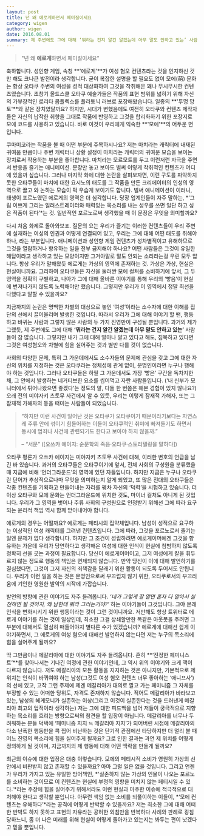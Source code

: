```yaml
---
layout: post
title: 넌 왜 에로게하면서 페미질이세요
category: wigen
author: wigen
date: 2016.08.01
summary: 제 주변에도 그에 대해 ‘뭐라는 건지 알긴 알겠는데 아무 말도 안하고 있는’ 사람들이 참 많습니다. 그렇지만 내가 그에 대해 얼마나 알고 있다고 해도, 침묵하고 있다면 그것은 여성혐오와 차별에 힘을 실어주는 것과 별반 다를 것이 없습니다.
---
```


>"넌 왜 **에로게**하면서 페미질이세요"

축하합니다. 성인향 게임, 속칭 **'에로게'**가 여성 혐오 컨텐츠라는 것을 인지하신 것만 해도 크나큰 발전이라 생각합니다. 굳이 복잡한 설명을 할 필요도 없이 모에(萌) 문화는 항상 오타쿠 주변의 여성을 성적 대상화하여 그것을 착취해온 꽤나 무시무시한 컨텐츠였습니다. 초창기 올드스쿨 오타쿠 예술가들은 작품의 표현 범위를 넓히기 위해 자신의 가부장적인 로리타 콤플렉스를 플라토닉 러브로 포장해왔습니다. 일종의 **'투명 망토'**와 같은 장치였달까요? 하지만, 시대가 변했음에도 여전히 오타쿠와 컨텐츠 제작자들은 자신의 납작한 취향을 그대로 작품에 반영하고 그것을 합리화하기 위한 포장지로 모에 코드를 사용하고 있습니다. 바로 이것이 우리에게 익숙한 **'모에'**의 어두운 면입니다.

쿠마미코라는 작품을 볼 때 어떤 부분에 주목하시나요? 저는 마치라는 캐릭터에 내재된 귀여움 만큼이나 주변 캐릭터나 상황 설정이 마치라는 캐릭터의 귀여운 모습을 보이는 장치로써 작용하는 부분을 좋아합니다. 마치라는 모르모트를 두고 이런저런 자극을 주면서 반응을 즐기는 애니메이션. 문장만 놓고 보아도 벌써 이렇게 착취적인 컨텐츠가 어디에 있을까 싶습니다. 그러나 마지막 화에 대한 논란을 살펴보자면, 이런 구도를 파악하지 못한 오타쿠들이 마치에 대한 요시노의 태도를 그 작품을 만든 크리에이터의 인성의 영역으로 끌고 와 논하는 모습이 퍽 우습게 보이기도 합니다. 벌써 애니메이션이 이러니, 태생이 포르노였던 에로게의 영역은 더 심각합니다. 당장 업계인들이 자주 말하는, *‘그림 이쁘게 그리는 일러스트레이터와 매력있는 목소리를 내는 성우를 쓰면 일단 하고 싶은 작품이 된다’*는 것. 일반적인 포르노로써 생각했을 때 이 문장은 무엇을 의미할까요?

다시 처음 화제로 돌아와보죠. 질문의 요는 우리가 즐기는 이러한 컨텐츠들이 우리 주변에 실재하는 여성의 인권과 어떻게 연결되어 있고, 우리는 그에 대해 어떤 태도를 취해야 하나, 라는 부분입니다. 애니메이션과 성인향 게임 컨텐츠가 성차별적이고 유해하므로 그것을 열람하거나 향유하는 일을 전부 금지해야 하나요? 어떤 사람들은 그것이 유일한 해답이라고 생각하고 있는 모양이지만 그거야말로 말도 안되는 소리라는걸 우린 모두 압니다. 항상 우리가 말해왔듯 에로게는 가상의 영역에 존재하는 것. 가상은 가상, 현실은 현실이니까요. 그리하여 오타쿠들은 자신을 둘러싼 모에 컬처를 소비하기에 앞서, 그 두 영역을 정확히 구별하고, 나아가 그에 대해 올바른 이야기를 통해 우리의 ‘빻음’이 현실에 번져나가지 않도록 노력해야만 했습니다. 그렇지만 우리가 이 영역에서 정말 최선을 다했다고 말할 수 있을까요?

지금까지의 논란은 명백한 차별의 대상으로 놓인 ‘여성’이라는 소수자에 대한 이해를 집단의 선에서 끌어올리며 발생한 것입니다. 따라서 우리가 그에 대해 이야기 할 땐, 행동하고 바뀌는 사람과 그렇지 않은 사람의 두 가지 진영만이 구성될 뿐입니다. 과거의 제가 그랬듯, 제 주변에도 그에 대해 **‘뭐라는 건지 알긴 알겠는데 아무 말도 안하고 있는’** 사람들이 참 많습니다. 그렇지만 내가 그에 대해 얼마나 알고 있다고 해도, 침묵하고 있다면 그것은 여성혐오와 차별에 힘을 실어주는 것과 별반 다를 것이 없습니다.

사회의 다양한 문제, 특히 그 가운데에서도 소수자들의 문제에 관심을 갖고 그에 대한 자신의 위치를 지정하는 것은 오타쿠라는 정체성에 관계 없이, 문명인이라면 누구나 행해야 하는 것입니다. 그러나 오타쿠들은 하필 그 가운데서도 가장 ‘빻은’ 구간을 독차지한 채, 그 안에서 발생하는 네거티브한 요소를 씹어먹고 자란 사람들입니다. (‘내 신부가 모니터에서 튀어나왔으면 좋겠다’는 정도의 말, 다들 한 번쯤은 해본 경험이 있지 않나요?) 오래 전의 미야자키 츠토무 사건에서 알 수 있듯, 우리는 이렇게 잠재적 가해자, 또는 그 잠재적 가해자의 등을 떠미는 사람들이 되었습니다. 

>“하지만 이런 사건이 일어난 것은 오타쿠가 오타쿠이기 때문이라기보다는 자연스레 주류 안에 섞이기 힘들어하는 이들이 오타쿠적인 취미에 빠져들기도 하면서 동시에 범죄나 사건에 관련되기도 한다고 보아야 하지 않을까.”
>
>– “서문” ([오쓰카 에이지: 순문학의 죽음·오타쿠·스토리텔링을 말하다])

오타쿠 평론가 오쓰카 에이지는 미야자키 츠토무 사건에 대해, 이러한 변호의 언급을 남긴 바 있습니다. 과거의 오타쿠들은 오타쿠이기에 앞서, 전체 사회의 구성원을 분류했을 때 지금에 비해 ‘언더그라운드’의 영역에 있던 자들입니다. 하지만 지금은 누구나 오타쿠란 단어가 추상적으로나마 무엇을 의미하는지 알게 되었고, 또 많은 전대의 오타쿠들은 각종 컨텐츠를 기획하고 만들어내는 자리를 꿰차 자신의 ‘덕력’을 시험하고 있습니다. 더 이상 오타쿠와 모에 문화는 언더그라운드에 위치한 것도, 마이너 컬처도 아니게 된 것입니다. 우리가 그 영역을 벗어나 주류 사회의 구성원으로 인정받기 위해선 그에 따라 요구되는 윤리적 책임 역시 함께 받아내어야 합니다. 

에로게의 경우는 어떨까요? 에로게는 페티시의 집약체입니다. 남성이 성적으로 요구하는 이상적인 여성 캐릭터를 그려낸 컨텐츠입니다. 그에 따라, 그것을 포르노로서 즐기는 일엔 문제가 없다 생각합니다. 하지만 그 조건이 성립하려면 에로게이머에겐 그것을 향유하는 가운데 우리가 당연하다고 생각해온 여성에 대한 인식이 현실에 침범하지 않도록 정확히 선을 긋는 과정이 필요합니다. 당신이 에로게이머이고, 그저 여성에게 칼을 휘두르지 않는 정도로 행동의 책임은 면제되지 않습니다. 만약 당신이 이에 대해 발언하기를 결심했다면, 그것이 그저 자신의 죄책감을 달래기 위한 활동이 되도록 두어서도 안됩니다. 우리가 이런 일을 하는 것은 문명인으로써 부끄럽지 않기 위한, 오타쿠로서의 부끄러움에 기인한 영원한 발악의 시작에 가깝습니다. 

발언의 방향에 관한 이야기도 자주 들려옵니다. *‘네가 그렇게 잘 알면 혼자 다 알아서 실천하면 될 것이지, 왜 남한테 뭐라 그러는거야?’* 하는 이야기들이 그것입니다. 그야 본래 인식을 변화시키기 위한 행동이라는 것이 그런 것이니까요. 저만해도 항상 트위터로 에로게 이야기를 하는 것이 일상인데, 최소한 그걸 상쇄할만한 똑같은 아웃풋을 주려면 그 부분에 대해서도 열심히 떠들어야지 별다른 수가 있겠습니까? 에로게에 대해선 쉽게 이야기하면서, 그 에로게의 여성 혐오에 대해선 발언하지 않는다면 저는 누구의 목소리에 힘을 실어주게 될까요?

딱 그만큼이나 메갈리아에 대한 이야기도 자주 들려옵니다. 흔히 **‘진정한 페미니스트’**를 찾아나서는 기나긴 여정에 관한 이야기인데, 그 역시 위의 이야기와 크게 맥이 다르지 않습니다. 저도 메갈리아의 모든 활동을 지지하는 것은 아니지만, 기본적으로 제 위치는 인식이 바뀌여야 하는 남성(그것도 여성 혐오 컨텐츠 너무 좋아하는 ‘애니프사’)의 선에 있고, 고작 그런 주제에 제겐 메갈리아가 대의로 깔고 가는 페미니즘 그 자체를 부정할 수 있는 어떠한 당위도, 자격도 존재하지 않습니다. 적어도 메갈리아가 바라보고 있는, 남성의 헤게모니가 실존하는 이상(그리고 이것이 실존한다는 것을 드러낸게 메갈리아 최고의 업적이라 생각하는) 저는 그에 대한 피드백을 넘어 저들이 궁극적으로 지향하는 목소리를 흐리는 방향으로써의 참견을 할 입장이 아닙니다. 메갈리아를 너무나 두려워하는 분들 덕택에 ‘페미니즘 지지 ≒ 메갈리아 지지’가 되어버린 시점에 메갈리아의 다소 난폭한 행동만을 콕 찝어 비난하는 것은 단기적 관점에선 타당하지만 더 멀리 볼 때 어느 진영의 목소리에 힘을 실어주게 될까요? 그로 인한 결과는 과연 제 위치를 어떻게 정의하게 될 것이며, 지금까지의 제 행동에 대해 어떤 맥락을 만들게 될까요?

최근의 이슈에 대한 입장은 대충 이렇습니다. 모에의 페티시적 소비가 영원히 가상의 선 안에서 비판받지 않고 존재할 수 있을까요? 아마 그럴 일은 없을 것입니다. 그리고 언젠가 우리가 가지고 있는 유일한 방어책인, *'실존하지 않는 가상의 인물이 나오는 포르노를 소비하는 것이므로 이 컨텐츠는 현실에 부정적 영향을 미치지 않는 페티시일 수 있다.'*라는 주장에 힘을 실어주기 위해서라도 이런 현실과 마주한 이슈에 적극적으로 대처해야 한다고 생각할 뿐입니다. 아무런 책임 없는 소비를 되풀이하는 이들이, *‘모에 컨텐츠는 유해하다’*라는 공격에 어떻게 반박할 수 있을까요? 저는 최소한 그에 대해 어떠한 반박도 하지 못하고 표현의 자유라는 공허한 외침만을 반복하다 사례와 판례로 굉침당하느니, 좀 더 나은 미래를 위해 현실이 어떻게 돌아가고 있는지는 봐두는 편이 낫겠다고 믿을 뿐입니다.